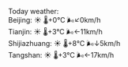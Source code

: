 Today weather:  
Beijing: ☀️   🌡️+0°C 🌬️↙0km/h  
Tianjin: ☀️   🌡️+3°C 🌬️←11km/h  
Shijiazhuang: ☀️   🌡️+8°C 🌬️↓5km/h  
Tangshan: ☀️   🌡️+3°C 🌬️←17km/h  
